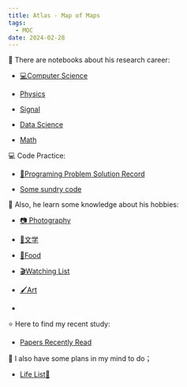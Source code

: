 ```yaml
---
title: Atlas - Map of Maps
tags:
  - MOC
date: 2024-02-28
---
```


🚧 There are notebooks about his research career:

* [💻Computer Science](computer_sci/MOC.md)

* [Physics](physics/physics_MOC.md)

* [Signal](signal/signal_MOC.md)

* [Data Science](data_sci/data_sci_MOC.md)

* [Math](math/MOC.md)

💻 Code Practice:

* [💽Programing Problem Solution Record](https://github.com/PinkR1ver/JudeW-Problemset)

* [Some sundry code](https://github.com/PinkR1ver/sundry)

🛶 Also, he learn some knowledge about his hobbies:

* [📷 Photography](hobbies/photography/photography_MOC.md)

* [📮文学](hobbies/literature/literature_MOC.md)

* [🥐Food](hobbies/food/MOC.md)

* [🎬Watching List](https://pinkr1ver.notion.site/5e136466f3664ff1aaaa75b85446e5b4?v=a41efbce52a84f7aa89d8f649f4620f6&pvs=4)

* [🖌️Art](art/art_MOC.md)

* 

⭐ Here to find my recent study:

* [Papers Recently Read](research_career/papers_read.md)

🎏 I also have some plans in my mind to do；

* [Life List🚀](plan/life.md)
